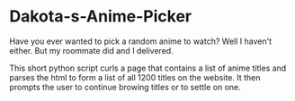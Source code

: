 # Dakota-s-Anime-Picker

Have you ever wanted to pick a random anime to watch? Well I haven't either. But my roommate did and I delivered. 

This short python script curls a page that contains a list of anime titles and parses the html to form a list of all
1200 titles on the website. It then prompts the user to continue browing titles or to settle on one.
